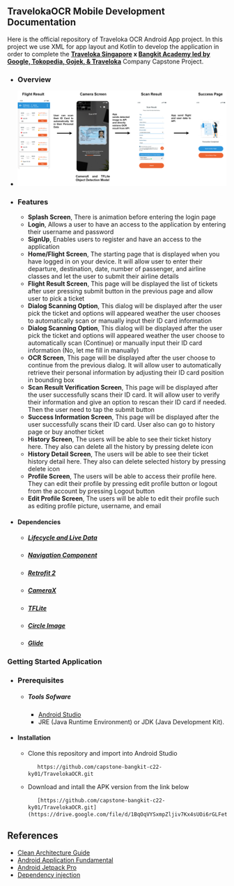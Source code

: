 ## TravelokaOCR Mobile Development Documentation
Here is the official repository of Traveloka OCR Android App project. In this project we use XML for app layout and Kotlin to develop the application in order to complete the **[Traveloka Singapore](https://www.traveloka.com/en-sg/) x [Bangkit Academy led by Google, Tokopedia, Gojek, & Traveloka](https://grow.google/intl/id_id/bangkit/)** Company Capstone Project.

  - ### Overview
  - ![MD Repo Overview](https://github.com/capstone-bangkit-c22-ky01/.github/blob/main/profile/banner%20for%20md-repo.png?raw=true)
  - ### Features
      - **Splash Screen**, There is animation before entering the login page
      - **Login**, Allows a user to have an access to the application by entering their username and password
      - **SignUp**, Enables users to register and have an access to the application
      - **Home/Flight Screen**, The starting page that is displayed when you have logged in on your device. It will allow user to enter their departure, destination, date, number of passenger, and airline classes and let the user to submit their airline details
      - **Flight Result Screen**, This page will be displayed the list of tickets after user pressing submit button in the previous page and allow user to pick a ticket 
      - **Dialog Scanning Option**, This dialog will be displayed after the user pick the ticket and options will appeared weather the user chooses to automatically scan or manually input their ID card information
      - **Dialog Scanning Option**, This dialog will be displayed after the user pick the ticket and options will appeared weather the user choose to automatically scan (Continue) or manually input their ID card information (No, let me fill in manually)   
      - **OCR Screen**, This page will be displayed after the user choose to continue from the previous dialog. It will allow user to automatically retrieve their personal information by adjusting their ID card position in bounding box 
      - **Scan Result Verification Screen**, This page will be displayed after the user successfully scans their ID card. It will allow user to verify their information and give an option to rescan their ID card if needed. Then the user need to tap the submit button   
      - **Success Information Screen**, This page will be displayed after the user successfully scans their ID card. User also can go to history page or buy another ticket
      - **History Screen**, The users will be able to see their ticket history here. They also can delete all the history by pressing delete icon
      - **History Detail Screen**, The users will be able to see their ticket history detail here. They also can delete selected history by pressing delete icon
      - **Profile Screen**, The users will be able to access their profile here. They can edit their profile by pressing edit profile button or logout from the account by pressing Logout button
      - **Edit Profile Screen**, The users will be able to edit their profile such as editing profile picture, username, and email
  - #### Dependencies
      - ##### [Lifecycle and Live Data](https://developer.android.com/jetpack/androidx/releases/lifecycle)
      - ##### [Navigation Component](https://developer.android.com/jetpack/androidx/releases/navigation)
      - ##### [Retrofit 2](https://square.github.io/retrofit/)
      - ##### [CameraX](https://developer.android.com/training/camerax)
      - ##### [TFLite](https://www.tensorflow.org/lite/android/quickstart)
      - ##### [Circle Image](https://github.com/hdodenhof/CircleImageView)
      - ##### [Glide](https://github.com/bumptech/glide)

### Getting Started Application
  - ### Prerequisites
      - ##### Tools Sofware
        - [Android Studio](https://developer.android.com/studio)
        - JRE (Java Runtime Environment) or JDK (Java Development Kit).
  - #### Installation
      - Clone this repository and import into Android Studio    
          ```
             https://github.com/capstone-bangkit-c22-ky01/TravelokaOCR.git
      - Download and intall the APK version from the link below
          ```
             [https://github.com/capstone-bangkit-c22-ky01/TravelokaOCR.git](https://drive.google.com/file/d/1BqOqVYSxmpZljiv7Kx4sUOi6rGLFetPE/view)             
  ## References
  * [Clean Architecture Guide](https://developer.android.com/jetpack/guide)
  * [Android Application Fundamental](https://developer.android.com/guide/components/fundamentals)
  * [Android Jetpack Pro](https://developer.android.com/jetpack)
  * [Dependency injection](https://developer.android.com/training/dependency-injection)
